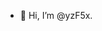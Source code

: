 - 👋 Hi, I’m @yzF5x.



<!---
yzF5x/yzF5x is a ✨ special ✨ repository because its `README.md` (this file) appears on your GitHub profile.
You can click the Preview link to take a look at your changes.
--->
